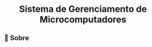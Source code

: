 <h1 align="center">

  <p>Sistema de Gerenciamento de Microcomputadores</p>
  
</h1>

## :blue_book: Sobre

